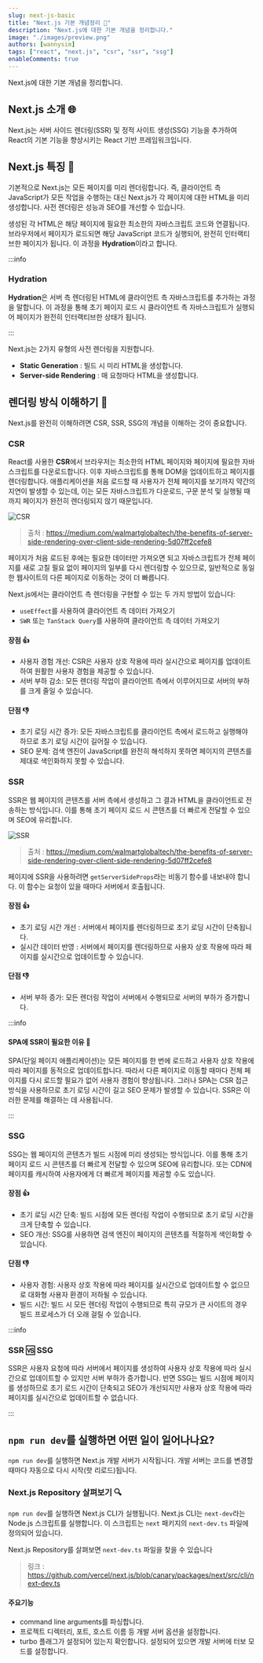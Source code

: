 ```yaml
---
slug: next-js-basic
title: "Next.js 기본 개념정리 📖"
description: "Next.js에 대한 기본 개념을 정리합니다."
image: "./images/preview.png"
authors: [wannysim]
tags: ["react", "next.js", "csr", "ssr", "ssg"]
enableComments: true
---
```


Next.js에 대한 기본 개념을 정리합니다.

<!-- truncate -->

## Next.js 소개 🌐

Next.js는 서버 사이드 렌더링(SSR) 및 정적 사이트 생성(SSG) 기능을 추가하여 React의 기본 기능을 향상시키는 React 기반 프레임워크입니다.

## Next.js 특징 📝

기본적으로 Next.js는 모든 페이지를 미리 렌더링합니다. 즉, 클라이언트 측 JavaScript가 모든 작업을 수행하는 대신 Next.js가 각 페이지에 대한 HTML을 미리 생성합니다. 사전 렌더링은 성능과 SEO를 개선할 수 있습니다.

생성된 각 HTML은 해당 페이지에 필요한 최소한의 자바스크립트 코드와 연결됩니다. 브라우저에서 페이지가 로드되면 해당 JavaScript 코드가 실행되어, 완전히 인터랙티브한 페이지가 됩니다. 이 과정을 **Hydration**이라고 합니다.

:::info

### Hydration

**Hydration**은 서버 측 렌더링된 HTML에 클라이언트 측 자바스크립트를 추가하는 과정을 말합니다. 이 과정을 통해 초기 페이지 로드 시 클라이언트 측 자바스크립트가 실행되어 페이지가 완전히 인터랙티브한 상태가 됩니다.

:::

Next.js는 2가지 유형의 사전 렌더링을 지원합니다.

- **Static Generation** : 빌드 시 미리 HTML을 생성합니다.
- **Server-side Rendering** : 매 요청마다 HTML을 생성합니다.

## 렌더링 방식 이해하기 📄

Next.js를 완전히 이해하려면 CSR, SSR, SSG의 개념을 이해하는 것이 중요합니다.

### CSR

React를 사용한 **CSR**에서 브라우저는 최소한의 HTML 페이지와 페이지에 필요한 자바스크립트를 다운로드합니다. 이후 자바스크립트를 통해 DOM을 업데이트하고 페이지를 렌더링합니다. 애플리케이션을 처음 로드할 때 사용자가 전체 페이지를 보기까지 약간의 지연이 발생할 수 있는데, 이는 모든 자바스크립트가 다운로드, 구문 분석 및 실행될 때까지 페이지가 완전히 렌더링되지 않기 때문입니다.

![CSR](./images/csr.webp "CSR")

> 출처 : https://medium.com/walmartglobaltech/the-benefits-of-server-side-rendering-over-client-side-rendering-5d07ff2cefe8

페이지가 처음 로드된 후에는 필요한 데이터만 가져오면 되고 자바스크립트가 전체 페이지를 새로 고칠 필요 없이 페이지의 일부를 다시 렌더링할 수 있으므로, 일반적으로 동일한 웹사이트의 다른 페이지로 이동하는 것이 더 빠릅니다.

Next.js에서는 클라이언트 측 렌더링을 구현할 수 있는 두 가지 방법이 있습니다:

- `useEffect`를 사용하여 클라이언트 측 데이터 가져오기
- `SWR` 또는 `TanStack Query`를 사용하여 클라이언트 측 데이터 가져오기

#### 장점 👍

- 사용자 경험 개선: CSR은 사용자 상호 작용에 따라 실시간으로 페이지를 업데이트하여 원활한 사용자 경험을 제공할 수 있습니다.
- 서버 부하 감소: 모든 렌더링 작업이 클라이언트 측에서 이루어지므로 서버의 부하를 크게 줄일 수 있습니다.

#### 단점 👎

- 초기 로딩 시간 증가: 모든 자바스크립트를 클라이언트 측에서 로드하고 실행해야 하므로 초기 로딩 시간이 길어질 수 있습니다.
- SEO 문제: 검색 엔진이 JavaScript를 완전히 해석하지 못하면 페이지의 콘텐츠를 제대로 색인화하지 못할 수 있습니다.

### SSR

SSR은 웹 페이지의 콘텐츠를 서버 측에서 생성하고 그 결과 HTML을 클라이언트로 전송하는 방식입니다. 이를 통해 초기 페이지 로드 시 콘텐츠를 더 빠르게 전달할 수 있으며 SEO에 유리합니다.

![SSR](./images/ssr.webp "SSR")

> 출처 : https://medium.com/walmartglobaltech/the-benefits-of-server-side-rendering-over-client-side-rendering-5d07ff2cefe8

페이지에 SSR을 사용하려면 `getServerSideProps`라는 비동기 함수를 내보내야 합니다. 이 함수는 요청이 있을 때마다 서버에서 호출됩니다.

#### 장점 👍

- 초기 로딩 시간 개선 : 서버에서 페이지를 렌더링하므로 초기 로딩 시간이 단축됩니다.
- 실시간 데이터 반영 : 서버에서 페이지를 렌더링하므로 사용자 상호 작용에 따라 페이지를 실시간으로 업데이트할 수 있습니다.

#### 단점 👎

- 서버 부하 증가: 모든 렌더링 작업이 서버에서 수행되므로 서버의 부하가 증가합니다.

:::info

#### SPA에 SSR이 필요한 이유 🤔

SPA(단일 페이지 애플리케이션)는 모든 페이지를 한 번에 로드하고 사용자 상호 작용에 따라 페이지를 동적으로 업데이트합니다. 따라서 다른 페이지로 이동할 때마다 전체 페이지를 다시 로드할 필요가 없어 사용자 경험이 향상됩니다. 그러나 SPA는 CSR 접근 방식을 사용하므로 초기 로딩 시간이 길고 SEO 문제가 발생할 수 있습니다. SSR은 이러한 문제를 해결하는 데 사용됩니다.

:::

### SSG

SSG는 웹 페이지의 콘텐츠가 빌드 시점에 미리 생성되는 방식입니다. 이를 통해 초기 페이지 로드 시 콘텐츠를 더 빠르게 전달할 수 있으며 SEO에 유리합니다. 또는 CDN에 페이지를 캐시하여 사용자에게 더 빠르게 페이지를 제공할 수도 있습니다.

#### 장점 👍

- 초기 로딩 시간 단축: 빌드 시점에 모든 렌더링 작업이 수행되므로 초기 로딩 시간을 크게 단축할 수 있습니다.
- SEO 개선: SSG를 사용하면 검색 엔진이 페이지의 콘텐츠를 적절하게 색인화할 수 있습니다.

#### 단점 👎

- 사용자 경험: 사용자 상호 작용에 따라 페이지를 실시간으로 업데이트할 수 없으므로 대화형 사용자 환경이 저하될 수 있습니다.
- 빌드 시간: 빌드 시 모든 렌더링 작업이 수행되므로 특히 규모가 큰 사이트의 경우 빌드 프로세스가 더 오래 걸릴 수 있습니다.

:::info

### SSR 🆚 SSG

SSR은 사용자 요청에 따라 서버에서 페이지를 생성하여 사용자 상호 작용에 따라 실시간으로 업데이트할 수 있지만 서버 부하가 증가합니다. 반면 SSG는 빌드 시점에 페이지를 생성하므로 초기 로드 시간이 단축되고 SEO가 개선되지만 사용자 상호 작용에 따라 페이지를 실시간으로 업데이트할 수 없습니다.

:::

## `npm run dev`를 실행하면 어떤 일이 일어나나요?

`npm run dev`를 실행하면 Next.js 개발 서버가 시작됩니다. 개발 서버는 코드를 변경할 때마다 자동으로 다시 시작(핫 리로드)됩니다.

### Next.js Repository 살펴보기 🔍

`npm run dev`를 실행하면 Next.js CLI가 실행됩니다. Next.js CLI는 `next-dev`라는 Node.js 스크립트를 실행합니다. 이 스크립트는 `next` 패키지의 `next-dev.ts` 파일에 정의되어 있습니다.

Next.js Repository를 살펴보면 `next-dev.ts` 파일을 찾을 수 있습니다

> 링크 : https://github.com/vercel/next.js/blob/canary/packages/next/src/cli/next-dev.ts

#### 주요기능

- command line arguments를 파싱합니다.
- 프로젝트 디렉터리, 포트, 호스트 이름 등 개발 서버 옵션을 설정합니다.
- turbo 플래그가 설정되어 있는지 확인합니다. 설정되어 있으면 개발 서버에 터보 모드를 설정합니다.
